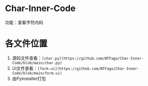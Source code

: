 # Char-Inner-Code
功能：查看字符内码
# 各文件位置
1. 源码文件查看：`[char.py](https://github.com/NTFago/Char-Inner-Code/blob/main/char.py)`
2. Ui文件查看：`[form.ui](https://github.com/NTFago/Char-Inner-Code/blob/main/form.ui)`
3. 由PyInstaller打包
